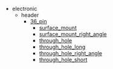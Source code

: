 * electronic
  * header
    * [36_pin](electronic/header/36_pin)
      * [surface_mount](electronic/header/36_pin/surface_mount)
      * [surface_mount_right_angle](electronic/header/36_pin/surface_mount/surface_mount_right_angle)
      * [through_hole](electronic/header/36_pin/surface_mount/surface_mount_right_angle/through_hole)
      * [through_hole_long](electronic/header/36_pin/surface_mount/surface_mount_right_angle/through_hole/through_hole_long)
      * [through_hole_right_angle](electronic/header/36_pin/surface_mount/surface_mount_right_angle/through_hole/through_hole_long/through_hole_right_angle)
      * [through_hole_short](electronic/header/36_pin/surface_mount/surface_mount_right_angle/through_hole/through_hole_long/through_hole_right_angle/through_hole_short)
